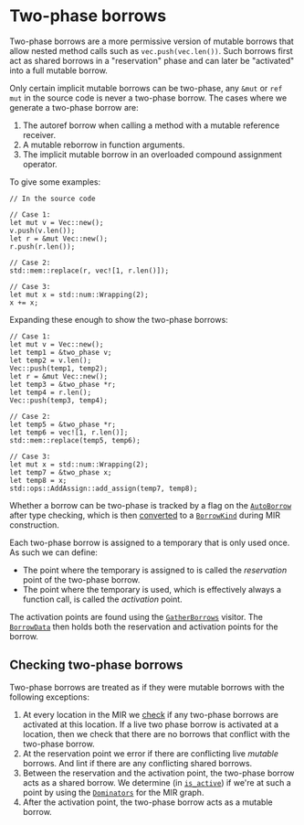 # Two-phase borrows

Two-phase borrows are a more permissive version of mutable borrows that allow
nested method calls such as `vec.push(vec.len())`. Such borrows first act as
shared borrows in a "reservation" phase and can later be "activated" into a
full mutable borrow.

Only certain implicit mutable borrows can be two-phase, any `&mut` or `ref mut`
in the source code is never a two-phase borrow. The cases where we generate a
two-phase borrow are:

1. The autoref borrow when calling a method with a mutable reference receiver.
2. A mutable reborrow in function arguments.
3. The implicit mutable borrow in an overloaded compound assignment operator.

To give some examples:

```rust2018
// In the source code

// Case 1:
let mut v = Vec::new();
v.push(v.len());
let r = &mut Vec::new();
r.push(r.len());

// Case 2:
std::mem::replace(r, vec![1, r.len()]);

// Case 3:
let mut x = std::num::Wrapping(2);
x += x;
```

Expanding these enough to show the two-phase borrows:

```rust,ignore
// Case 1:
let mut v = Vec::new();
let temp1 = &two_phase v;
let temp2 = v.len();
Vec::push(temp1, temp2);
let r = &mut Vec::new();
let temp3 = &two_phase *r;
let temp4 = r.len();
Vec::push(temp3, temp4);

// Case 2:
let temp5 = &two_phase *r;
let temp6 = vec![1, r.len()];
std::mem::replace(temp5, temp6);

// Case 3:
let mut x = std::num::Wrapping(2);
let temp7 = &two_phase x;
let temp8 = x;
std::ops::AddAssign::add_assign(temp7, temp8);
```

Whether a borrow can be two-phase is tracked by a flag on the [`AutoBorrow`]
after type checking, which is then [converted] to a [`BorrowKind`] during MIR
construction.

Each two-phase borrow is assigned to a temporary that is only used once. As
such we can define:

* The point where the temporary is assigned to is called the *reservation*
  point of the two-phase borrow.
* The point where the temporary is used, which is effectively always a
  function call, is called the *activation* point.

The activation points are found using the [`GatherBorrows`] visitor. The
[`BorrowData`] then holds both the reservation and activation points for the
borrow.

[`AutoBorrow`]: https://doc.rust-lang.org/nightly/nightly-rustc/rustc_middle/ty/adjustment/enum.AutoBorrow.html
[converted]: https://doc.rust-lang.org/nightly/nightly-rustc/rustc_mir_build/thir/cx/expr/trait.ToBorrowKind.html#method.to_borrow_kind
[`BorrowKind`]: https://doc.rust-lang.org/nightly/nightly-rustc/rustc_middle/mir/enum.BorrowKind.html
[`GatherBorrows`]: https://doc.rust-lang.org/nightly/nightly-rustc/rustc_middle/mir/visit/trait.Visitor.html#method.visit_local
[`BorrowData`]: https://doc.rust-lang.org/nightly/nightly-rustc/rustc_mir/borrow_check/borrow_set/struct.BorrowData.html

## Checking two-phase borrows

Two-phase borrows are treated as if they were mutable borrows with the
following exceptions:

1. At every location in the MIR we [check] if any two-phase borrows are
   activated at this location. If a live two phase borrow is activated at a
   location, then we check that there are no borrows that conflict with the
   two-phase borrow.
2. At the reservation point we error if there are conflicting live *mutable*
   borrows. And lint if there are any conflicting shared borrows.
3. Between the reservation and the activation point, the two-phase borrow acts
   as a shared borrow. We determine (in [`is_active`]) if we're at such a point
   by using the [`Dominators`] for the MIR graph.
4. After the activation point, the two-phase borrow acts as a mutable borrow.

[check]: https://doc.rust-lang.org/nightly/nightly-rustc/rustc_mir/borrow_check/struct.MirBorrowckCtxt.html#method.check_activations
[`Dominators`]: https://doc.rust-lang.org/nightly/nightly-rustc/rustc_data_structures/graph/dominators/struct.Dominators.html
[`is_active`]: https://doc.rust-lang.org/nightly/nightly-rustc/rustc_mir/borrow_check/path_utils/fn.is_active.html
